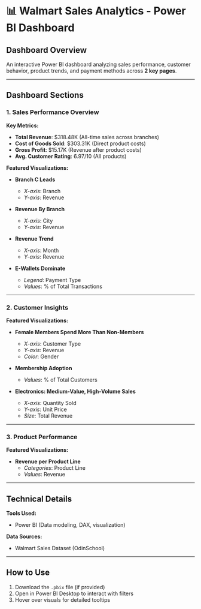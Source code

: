 # 📊 Walmart Sales Analytics - Power BI Dashboard

## Dashboard Overview
An interactive Power BI dashboard analyzing sales performance, customer behavior, product trends, and payment methods across **2 key pages**.

---

## Dashboard Sections

### 1. Sales Performance Overview
**Key Metrics:**
- **Total Revenue**: $318.48K (All-time sales across branches)  
- **Cost of Goods Sold**: $303.31K (Direct product costs)  
- **Gross Profit**: $15.17K (Revenue after product costs)  
- **Avg. Customer Rating**: 6.97/10 (All products)  

**Featured Visualizations:**  
- **Branch C Leads**  
  - *X-axis*: Branch  
  - *Y-axis*: Revenue  

- **Revenue By Branch**  
  - *X-axis*: City  
  - *Y-axis*: Revenue  

- **Revenue Trend**  
  - *X-axis*: Month  
  - *Y-axis*: Revenue  

- **E-Wallets Dominate**  
  - *Legend*: Payment Type  
  - *Values*: % of Total Transactions  

---

### 2. Customer Insights  
**Featured Visualizations:**  
- **Female Members Spend More Than Non-Members**  
  - *X-axis*: Customer Type  
  - *Y-axis*: Revenue 
  - *Color*: Gender  

- **Membership Adoption**  
  - *Values*: % of Total Customers  

- **Electronics: Medium-Value, High-Volume Sales**  
  - *X-axis*: Quantity Sold  
  - *Y-axis*: Unit Price  
  - *Size*: Total Revenue  

---

### 3. Product Performance
**Featured Visualizations:**  
- **Revenue per Product Line**  
  - *Categories*: Product Line  
  - *Values*: Revenue  

---

## Technical Details
**Tools Used:**  
- Power BI (Data modeling, DAX, visualization)  

**Data Sources:**  
- Walmart Sales Dataset (OdinSchool)  

---

## How to Use
1. Download the `.pbix` file (if provided)
2. Open in Power BI Desktop to interact with filters
3. Hover over visuals for detailed tooltips

